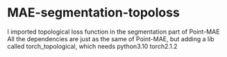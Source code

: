 # MAE-segmentation-topoloss
 I imported topological loss function in the segmentation part of Point-MAE
 All the dependencies are just as the same of Point-MAE, but adding a lib called torch_topological, which needs python3.10 torch2.1.2
